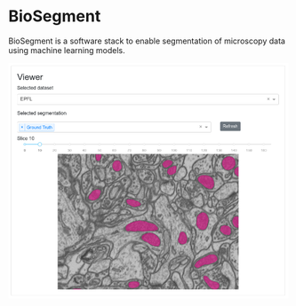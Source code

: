 # BioSegment

BioSegment is a software stack to enable segmentation of microscopy data using machine learning models.

![View](./assets/viewer.png)
